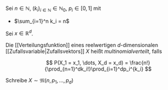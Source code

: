 Sei $n \in \mathbb{N}$, $(k_i)_{i \in \mathbb{N}} \in \mathbb{N}_0$, $p_i \in [0, 1]$ mit
- $\sum_{i=1}^n k_i = n$

Sei $x \in \mathbb{R}^d$.

Die [[Verteilungsfunktion]] eines reelwertigen $d$-dimensionalen [[Zufallsvariable|Zufallsvektors]] $X$ heißt *multinomialverteilt*, falls

$$
	P(X_1 = x_1, \dots, X_d = x_d) = \frac{n!}{\prod_{n=1}^dk_i!}\prod_{i=1}^dp_i^{k_i}
$$

Schreibe $X \sim \mathfrak{M}(n, p_1, \dots, p_d)$
